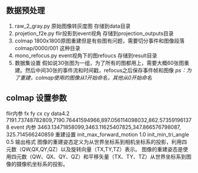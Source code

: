## 数据预处理
1. raw_2_gray.py  原始图像转灰度图  存储到data目录
2. projetion_f2e.py  flir投影到event视角 存储到projection_outputs目录
3. colmap  1800x1800原图重建但是有些图有问题，需要切分事件和图像段落 colmap/0000/001 这种目录
4. mono_refocus.py  event视角下的图refoucs 存储到result目录
4. 数据集设置 假如说30张图为一组，为了所有的图都用上，需要大概60张图重建。然后中间30张的事件流和时间戳，refocus之后保存事件帧和图像
*ps：为了重建，colmap使用的图像从1开始命名，其他从0开始命名*
## colmap 设置参数
flir内参 fx fy cx cy
data4.2 
7191.73748782809,7190.76441594966,897.056114098032,862.573591961378
event 内参
3463.13471858099,3463.11625407825,347.866576798087, 325.714566240859
重建设置
init_max_forward_motion  1.0
init_min_tri_angle  0.5
输出格式
图像的重建姿态定义为从世界坐标系到相机坐标系的投影，利用四元数（QW,QX,QY,QZ）以及旋转向量（TX,TY,TZ）表示。	
图像的重建姿态是使用四元数（QW、QX、QY、QZ）和平移矢量（TX、TY、TZ）从世界坐标系到图像的摄像机坐标系的投影。	
